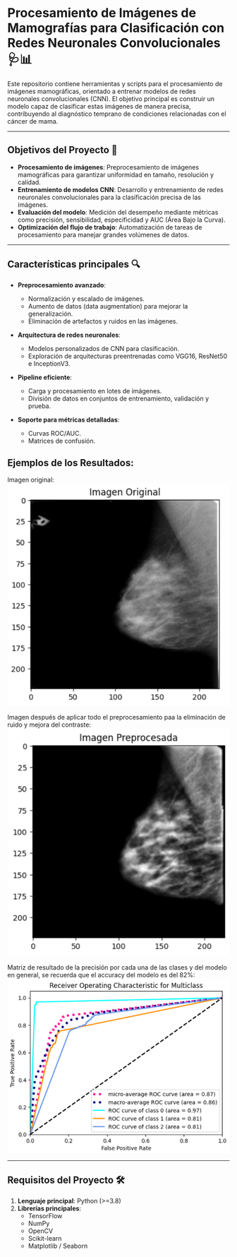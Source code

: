 # Procesamiento de Imágenes de Mamografías para Clasificación con Redes Neuronales Convolucionales 🩺📊

Este repositorio contiene herramientas y scripts para el procesamiento de imágenes mamográficas, orientado a entrenar modelos de redes neuronales convolucionales (CNN). El objetivo principal es construir un modelo capaz de clasificar estas imágenes de manera precisa, contribuyendo al diagnóstico temprano de condiciones relacionadas con el cáncer de mama.

---

## Objetivos del Proyecto 🎯

- **Procesamiento de imágenes**: Preprocesamiento de imágenes mamográficas para garantizar uniformidad en tamaño, resolución y calidad.
- **Entrenamiento de modelos CNN**: Desarrollo y entrenamiento de redes neuronales convolucionales para la clasificación precisa de las imágenes.
- **Evaluación del modelo**: Medición del desempeño mediante métricas como precisión, sensibilidad, especificidad y AUC (Área Bajo la Curva).
- **Optimización del flujo de trabajo**: Automatización de tareas de procesamiento para manejar grandes volúmenes de datos.

---

## Características principales 🔍

- **Preprocesamiento avanzado**:
  - Normalización y escalado de imágenes.
  - Aumento de datos (data augmentation) para mejorar la generalización.
  - Eliminación de artefactos y ruidos en las imágenes.
  
- **Arquitectura de redes neuronales**:
  - Modelos personalizados de CNN para clasificación.
  - Exploración de arquitecturas preentrenadas como VGG16, ResNet50 e InceptionV3.

- **Pipeline eficiente**:
  - Carga y procesamiento en lotes de imágenes.
  - División de datos en conjuntos de entrenamiento, validación y prueba.
  
- **Soporte para métricas detalladas**:
  - Curvas ROC/AUC.
  - Matrices de confusión.


## Ejemplos de los Resultados:
Imagen original:
![Texto alternativo](https://raw.githubusercontent.com/AndreaCTS/imagenes/main/Screenshot%202025-01-08%20120509.png "Título opcional")

Imagen después de aplicar todo el preprocesamiento paa la eliminación de ruido y mejora del contraste:
![Texto alternativo](https://raw.githubusercontent.com/AndreaCTS/imagenes/main/Screenshot%202025-01-08%20120448.png "Título opcional")

Matriz de resultado de la precisión por cada una de las clases y del modelo en general, se recuerda que el accuracy del modelo es del 82%:
![Texto alternativo](https://raw.githubusercontent.com/AndreaCTS/imagenes/main/Screenshot%202025-01-08%20120539.png "Título opcional")


---

## Requisitos del Proyecto 🛠️

1. **Lenguaje principal**: Python (>=3.8)
2. **Librerías principales**:
   - TensorFlow 
   - NumPy
   - OpenCV
   - Scikit-learn
   - Matplotlib / Seaborn


